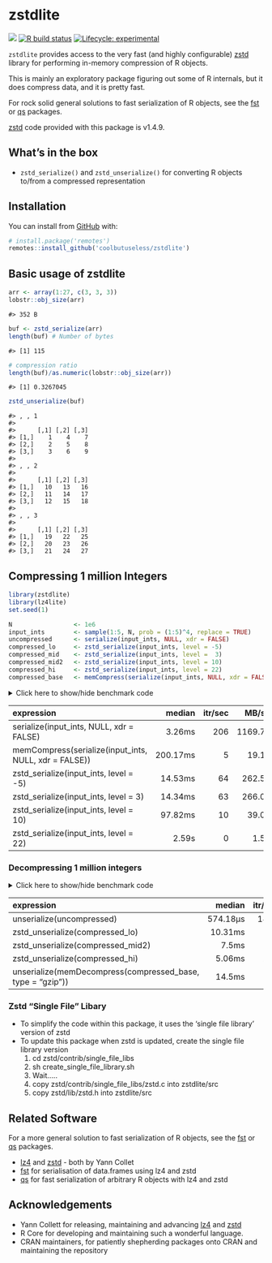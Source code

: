 
<!-- README.md is generated from README.Rmd. Please edit that file -->

# zstdlite

<!-- badges: start -->

![](https://img.shields.io/badge/cool-useless-green.svg) [![R build
status](https://github.com/coolbutuseless/zstdlite/workflows/R-CMD-check/badge.svg)](https://github.com/coolbutuseless/zstdlite/actions)
[![Lifecycle:
experimental](https://img.shields.io/badge/lifecycle-experimental-orange.svg)](https://www.tidyverse.org/lifecycle/#experimental)
<!-- badges: end -->

`zstdlite` provides access to the very fast (and highly configurable)
[zstd](https://github.com/facebook/zstd) library for performing
in-memory compression of R objects.

This is mainly an exploratory package figuring out some of R internals,
but it does compress data, and it is pretty fast.

For rock solid general solutions to fast serialization of R objects, see
the [fst](https://github.com/fstpackage/fst) or
[qs](https://cran.r-project.org/package=qs) packages.

[zstd](https://github.com/facebook/zstd) code provided with this package
is v1.4.9.

## What’s in the box

-   `zstd_serialize()` and `zstd_unserialize()` for converting R objects
    to/from a compressed representation

## Installation

You can install from
[GitHub](https://github.com/coolbutuseless/zstdlite) with:

``` r
# install.package('remotes')
remotes::install_github('coolbutuseless/zstdlite')
```

## Basic usage of zstdlite

``` r
arr <- array(1:27, c(3, 3, 3))
lobstr::obj_size(arr)
```

    #> 352 B

``` r
buf <- zstd_serialize(arr)
length(buf) # Number of bytes
```

    #> [1] 115

``` r
# compression ratio
length(buf)/as.numeric(lobstr::obj_size(arr))
```

    #> [1] 0.3267045

``` r
zstd_unserialize(buf)
```

    #> , , 1
    #> 
    #>      [,1] [,2] [,3]
    #> [1,]    1    4    7
    #> [2,]    2    5    8
    #> [3,]    3    6    9
    #> 
    #> , , 2
    #> 
    #>      [,1] [,2] [,3]
    #> [1,]   10   13   16
    #> [2,]   11   14   17
    #> [3,]   12   15   18
    #> 
    #> , , 3
    #> 
    #>      [,1] [,2] [,3]
    #> [1,]   19   22   25
    #> [2,]   20   23   26
    #> [3,]   21   24   27

## Compressing 1 million Integers

``` r
library(zstdlite)
library(lz4lite)
set.seed(1)

N                 <- 1e6
input_ints        <- sample(1:5, N, prob = (1:5)^4, replace = TRUE)
uncompressed      <- serialize(input_ints, NULL, xdr = FALSE)
compressed_lo     <- zstd_serialize(input_ints, level = -5)
compressed_mid    <- zstd_serialize(input_ints, level =  3)
compressed_mid2   <- zstd_serialize(input_ints, level = 10)
compressed_hi     <- zstd_serialize(input_ints, level = 22)
compressed_base   <- memCompress(serialize(input_ints, NULL, xdr = FALSE))
```

<details>
<summary>
Click here to show/hide benchmark code
</summary>

``` r
library(zstdlite)

res <- bench::mark(
  serialize(input_ints, NULL, xdr = FALSE),
  memCompress(serialize(input_ints, NULL, xdr = FALSE)),
  zstd_serialize(input_ints, level =  -5),
  zstd_serialize(input_ints, level =   3),
  zstd_serialize(input_ints, level =  10),
  zstd_serialize(input_ints, level =  22),
  check = FALSE
)
```

    #> Warning: Some expressions had a GC in every iteration; so filtering is disabled.

</details>

| expression                                             |   median | itr/sec |   MB/s | compression\_ratio |
|:-------------------------------------------------------|---------:|--------:|-------:|-------------------:|
| serialize(input\_ints, NULL, xdr = FALSE)              |   3.26ms |     206 | 1169.7 |              1.000 |
| memCompress(serialize(input\_ints, NULL, xdr = FALSE)) | 200.17ms |       5 |   19.1 |              0.079 |
| zstd\_serialize(input\_ints, level = -5)               |  14.53ms |      64 |  262.5 |              0.122 |
| zstd\_serialize(input\_ints, level = 3)                |  14.34ms |      63 |  266.0 |              0.101 |
| zstd\_serialize(input\_ints, level = 10)               |  97.82ms |      10 |   39.0 |              0.083 |
| zstd\_serialize(input\_ints, level = 22)               |    2.59s |       0 |    1.5 |              0.058 |

### Decompressing 1 million integers

<details>
<summary>
Click here to show/hide benchmark code
</summary>

``` r
res <- bench::mark(
  unserialize(uncompressed),
  zstd_unserialize(compressed_lo),
  zstd_unserialize(compressed_mid2),
  zstd_unserialize(compressed_hi),
  unserialize(memDecompress(compressed_base, type = 'gzip')),
  check = TRUE
)
```

</details>

| expression                                                  |   median | itr/sec |   MB/s |
|:------------------------------------------------------------|---------:|--------:|-------:|
| unserialize(uncompressed)                                   | 574.18µs |    1493 | 6643.7 |
| zstd\_unserialize(compressed\_lo)                           |  10.31ms |      97 |  369.8 |
| zstd\_unserialize(compressed\_mid2)                         |    7.5ms |     139 |  508.8 |
| zstd\_unserialize(compressed\_hi)                           |   5.06ms |     200 |  753.6 |
| unserialize(memDecompress(compressed\_base, type = “gzip”)) |   14.5ms |      64 |  263.0 |

### Zstd “Single File” Libary

-   To simplify the code within this package, it uses the ‘single file
    library’ version of zstd
-   To update this package when zstd is updated, create the single file
    library version
    1.  cd zstd/contrib/single\_file\_libs
    2.  sh create\_single\_file\_library.sh
    3.  Wait…..
    4.  copy zstd/contrib/single\_file\_libs/zstd.c into zstdlite/src
    5.  copy zstd/lib/zstd.h into zstdlite/src

## Related Software

For a more general solution to fast serialization of R objects, see the
[fst](https://github.com/fstpackage/fst) or
[qs](https://cran.r-project.org/package=qs) packages.

-   [lz4](https://github.com/lz4/lz4) and
    [zstd](https://github.com/facebook/zstd) - both by Yann Collet
-   [fst](https://github.com/fstpackage/fst) for serialisation of
    data.frames using lz4 and zstd
-   [qs](https://cran.r-project.org/package=qs) for fast serialization
    of arbitrary R objects with lz4 and zstd

## Acknowledgements

-   Yann Collett for releasing, maintaining and advancing
    [lz4](https://github.com/lz4/lz4) and
    [zstd](https://github.com/facebook/zstd)
-   R Core for developing and maintaining such a wonderful language.
-   CRAN maintainers, for patiently shepherding packages onto CRAN and
    maintaining the repository
